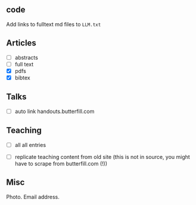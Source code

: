 ## code

Add links to fulltext md files to `LLM.txt`

## Articles

- [ ] abstracts
- [ ] full text
- [x] pdfs
- [x] bibtex

## Talks

- [ ] auto link handouts.butterfill.com

## Teaching

- [ ] all all entries
- [ ] replicate teaching content from old site (this is not in source, you might have to scrape from butterfill.com (!))


## Misc

Photo. Email address.